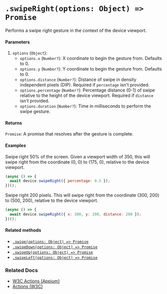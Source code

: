 # `.swipeRight(options: Object) => Promise`

Performs a swipe right gesture in the context of the device viewport.

#### Parameters

1. `options` (`Object`):
    - `options.x` (`Number?`): X coordinate to begin the gesture from. Defaults to 0.
    - `options.y` (`Number?`): Y coordinate to begin the gesture from. Defaults to 0.
    - `options.distance` (`Number?`): Distance of swipe in density independent pixels (DIP). Required if `percentage` isn't provided.
    - `options.percentage` (`Number?`): Percentage distance (0-1) of swipe relative to the height of the device viewport. Required if `distance` isn't provided. 
    - `options.duration` (`Number?`): Time in milliseconds to perform the swipe gesture.

#### Returns

`Promise`: A promise that resolves after the gesture is complete.

#### Examples

Swipe right 50% of the screen. Given a viewport width of 350, this will swipe right from the coordinate (0, 0) to (175, 0), relative to the device viewport.

```javascript
(async () => {
  await device.swipeRight({ percentage: 0.5 });
})();
```

Swipe right 200 pixels. This will swipe right from the coordinate (300, 200) to (500, 200), relative to the device viewport.

```javascript
(async () => {
  await device.swipeRight({ x: 300, y: 200, distance: 200 });
})();
```

#### Related methods

- [`.swipe(options: Object) => Promise`](./swipe.md)
- [`.swipeDown(options: Object) => Promise`](./swipeDown.md)
- [`.swipeUp(options: Object) => Promise`](./swipeUp.md)
- [`.swipeLeft(options: Object) => Promise`](./swipeLeft.md)

### Related Docs
                                                           
- [W3C Actions (Appium)](http://appium.io/docs/en/commands/interactions/actions/)
- [Actions (W3C)](https://www.w3.org/TR/webdriver/#actions)